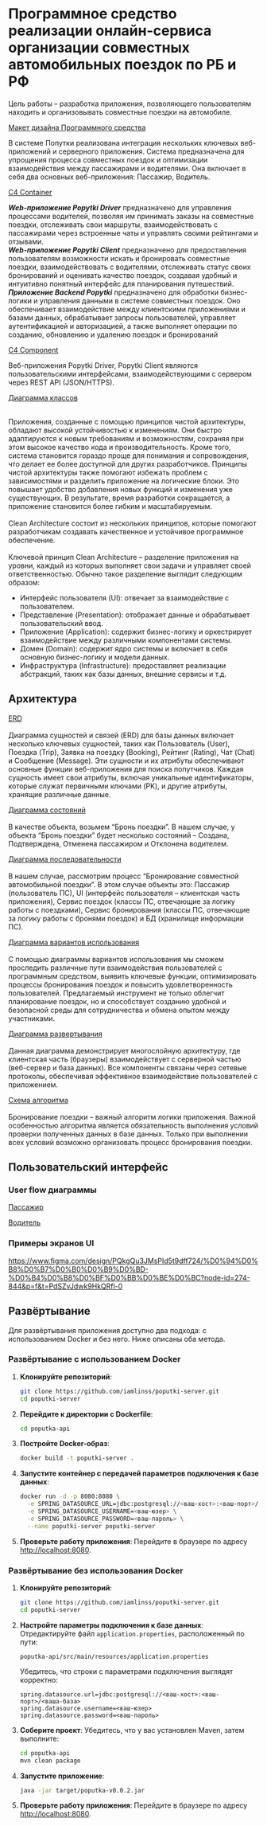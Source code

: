 # Программное средство реализации онлайн-сервиса организации совместных автомобильных поездок по РБ и РФ
Цель работы – разработка приложения, позволяющего пользователям находить и организовывать совместные поездки на автомобиле.

[Макет дизайна Программного средства](https://www.figma.com/design/PQkgQu3JMsPId5t9dff724/%D0%94%D0%B8%D0%B7%D0%B0%D0%B9%D0%BD-%D0%B4%D0%B8%D0%BF%D0%BB%D0%BE%D0%BC?node-id=0-1&node-type=canvas&t=rwB2GEdUHnWTJIzY-0)

В системе Попутки реализована интеграция нескольких ключевых веб-приложений и серверного приложения. Система предназначена для упрощения процесса совместных поездок и оптимизации взаимодействия между пассажирами и водителями. Она включает в себя два основных веб-приложения: Пассажир, Водитель.

[C4 Container](https://github.com/iamlinss/poputki-server/blob/master/doc/C4%20-%20Container.jpg)

***Web-приложение Popytki Driver*** предназначено для управления процессами водителей, позволяя им принимать заказы на совместные поездки, отслеживать свои маршруты, взаимодействовать с пассажирами через встроенные чаты и управлять своими рейтингами и отзывами.<br />
***Web-приложение Popytki Client*** предназначено для предоставления пользователям возможности искать и бронировать совместные поездки, взаимодействовать с водителями, отслеживать статус своих бронирований и оценивать качество поездок, создавая удобный и интуитивно понятный интерфейс для планирования путешествий.<br />
***Приложение Backend Popytki*** предназначено для обработки бизнес-логики и управления данными в системе совместных поездок. Оно обеспечивает взаимодействие между клиентскими приложениями и базами данных, обрабатывает запросы пользователей, управляет аутентификацией и авторизацией, а также выполняет операции по созданию, обновлению и удалению поездок и бронирований


[C4 Component](https://github.com/iamlinss/poputki-server/blob/master/doc/C4%20-%20Component.jpg)

Веб-приложения Popytki Driver, Popytki Client являются пользовательскими интерфейсами, взаимодействующими с сервером через REST API (JSON/HTTPS).

[Диаграмма классов](https://github.com/iamlinss/Popytki/blob/main/doc/class.png)

<br />Приложения, созданные с помощью принципов чистой архитектуры, обладают высокой устойчивостью к изменениям. Они быстро адаптируются к новым требованиям и возможностям, сохраняя при этом высокое качество кода и производительность. Кроме того, система становится гораздо проще для понимания и сопровождения, что делает ее более доступной для других разработчиков.
Принципы чистой архитектуры также помогают избежать проблем с зависимостями и разделить приложение на логические блоки. Это повышает удобство добавления новых функций и изменения уже существующих. В результате, время разработки сокращается, а приложение становится более гибким и масштабируемым.<br />
<br />Clean Architecture состоит из нескольких принципов, которые помогают разработчикам создавать качественное и устойчивое программное обеспечение.<br />
<br />Ключевой принцип Clean Architecture – разделение приложения на уровни, каждый из которых выполняет свои задачи и управляет своей ответственностью. Обычно такое разделение выглядит следующим образом:<br />
* Интерфейс пользователя (UI): отвечает за взаимодействие с пользователем.
* Представление (Presentation): отображает данные и обрабатывает пользовательский ввод.
* Приложение (Application): содержит бизнес-логику и оркестрирует взаимодействие между различными компонентами системы.
* Домен (Domain): содержит ядро системы и включает в себя основную бизнес-логику и модели данных.
* Инфраструктура (Infrastructure): предоставляет реализации абстракций, таких как базы данных, внешние сервисы и т.д.

## Архитектура

[ERD](https://github.com/iamlinss/Popytki/blob/main/doc/drawSQL-image-export-2024-10-02.png) <br />
<br />Диаграмма сущностей и связей (ERD) для базы данных включает несколько ключевых сущностей, таких как Пользователь (User), Поездка (Trip), Заявка на поездку (Booking), Рейтинг (Rating), Чат (Chat) и Сообщение (Message). Эти сущности и их атрибуты обеспечивают основные функции веб-приложения для поиска попутчиков.
Каждая сущность имеет свои атрибуты, включая уникальные идентификаторы, которые служат первичными ключами (PK), и другие атрибуты, хранящие различные данные.

[Диаграмма состояний](https://github.com/iamlinss/poputki-server/blob/master/doc/%D0%94%D0%B8%D0%B0%D0%B3%D1%80%D0%B0%D0%BC%D0%BC%D0%B0%20%D1%81%D0%BE%D1%81%D1%82%D0%BE%D1%8F%D0%BD%D0%B8%D0%B9.drawio.png) <br />
<br />В качестве объекта, возьмем “Бронь поездки”. В нашем случае, у объекта “Бронь поездки” будет несколько состояний – Создана, Подтверждена, Отменена пассажиром и Отклонена водителем.

[Диаграмма последовательности](https://github.com/iamlinss/poputki-server/blob/master/doc/%D0%94%D0%B8%D0%B0%D0%B3%D1%80%D0%B0%D0%BC%D0%BC%D0%B0%20%D0%BF%D0%BE%D1%81%D0%BB%D0%B5%D0%B4%D0%BE%D0%B2%D0%B0%D1%82%D0%B5%D0%BB%D1%8C%D0%BD%D0%BE%D1%81%D1%82%D0%B8.jpg) <br />
<br />В нашем случае, рассмотрим процесс “Бронирование совместной автомобильной поездки”. В этом случае объекты это: Пассажир (пользователь ПС), UI (интерфейс пользователя – клиентская часть приложения), Сервис поездок (классы ПС, отвечающие за логику работы с поездками), Сервис бронирования (классы ПС, отвечающие за логику работы с бронями поездок) и БД (хранилище информации ПС).

[Диаграмма вариантов использования](https://github.com/iamlinss/poputki-server/blob/master/doc/%D0%92%D0%B0%D1%80%D0%B8%D0%B0%D0%BD%D1%82%D0%BE%D0%B2%20%D0%B8%D1%81%D0%BF%D0%BE%D0%BB%D1%8C%D0%B7%D0%BE%D0%B2%D0%B0%D0%BD%D0%B8%D1%8F.drawio.png) <br />
<br />С помощью диаграммы вариантов использования мы сможем проследить различные пути взаимодействия пользователей с программным средством, выявить ключевые функции, оптимизировать процессы бронирования поездок и повысить удовлетворенность пользователей. Предлагаемый инструмент не только облегчит планирование поездок, но и способствует созданию удобной и безопасной среды для сотрудничества и обмена опытом между участниками.

[Диаграмма развертывания](https://github.com/iamlinss/poputki-server/blob/master/doc/%D0%94%D0%B8%D0%B0%D0%B3%D1%80%D0%B0%D0%BC%D0%BC%D0%B0%20%D1%80%D0%B0%D0%B7%D0%B2%D0%B5%D1%80%D1%82%D1%8B%D0%B2%D0%B0%D0%BD%D0%B8%D1%8F.jpg) <br />
<br />Данная диаграмма демонстрирует многослойную архитектуру, где клиентская часть (браузеры) взаимодействует с серверной частью (веб-сервер и база данных). Все компоненты связаны через сетевые протоколы, обеспечивая эффективное взаимодействие пользователей с приложением.

[Схема алгоритма](https://github.com/iamlinss/poputki-server/blob/master/doc/%D0%A1%D1%85%D0%B5%D0%BC%D0%B0%20%D0%B0%D0%BB%D0%B3%D0%BE%D1%80%D0%B8%D1%82%D0%BC%D0%B0.jpg) <br />
<br />Бронирование поездки – важный алгоритм логики приложения. Важной особенностью алгоритма является обязательность выполнения условий проверки полученных данных в базе данных. Только при выполнении всех условий возможно организовать процесс бронирования поездки. 

## Пользовательский интерфейс 
### User flow диаграммы

[Пассажир](https://github.com/iamlinss/Popytki/blob/main/doc/user%20flow%20(%D0%9F%D0%B0%D1%81%D1%81%D0%B0%D0%B6%D0%B8%D1%80).png)

[Водитель](https://github.com/iamlinss/Popytki/blob/main/doc/user%20flow%20(%D0%92%D0%BE%D0%B4%D0%B8%D1%82%D0%B5%D0%BB%D1%8C).png)

### Примеры экранов UI
https://www.figma.com/design/PQkgQu3JMsPId5t9dff724/%D0%94%D0%B8%D0%B7%D0%B0%D0%B9%D0%BD-%D0%B4%D0%B8%D0%BF%D0%BB%D0%BE%D0%BC?node-id=274-844&p=f&t=PdSZvJdwk9HkQRfl-0 

## Развёртывание

Для развёртывания приложения доступно два подхода: с использованием Docker и без него. Ниже описаны оба метода.

### Развёртывание с использованием Docker

1. **Клонируйте репозиторий**:
   ```bash
   git clone https://github.com/iamlinss/poputki-server.git
   cd poputki-server
   ```

2. **Перейдите к директории с Dockerfile**:
   ```bash
   cd poputka-api
   ```

3. **Постройте Docker-образ**:
   ```bash
   docker build -t poputki-server .
   ```

4. **Запустите контейнер с передачей параметров подключения к базе данных**:
   ```bash
   docker run -d -p 8080:8080 \
     -e SPRING_DATASOURCE_URL=jdbc:postgresql://<ваш-хост>:<ваш-порт>/<ваша-база> \
     -e SPRING_DATASOURCE_USERNAME=<ваш-юзер> \
     -e SPRING_DATASOURCE_PASSWORD=<ваш-пароль> \
     --name poputki-server poputki-server
   ```

5. **Проверьте работу приложения**:
   Перейдите в браузере по адресу [http://localhost:8080](http://localhost:8080).

### Развёртывание без использования Docker

1. **Клонируйте репозиторий**:
   ```bash
   git clone https://github.com/iamlinss/poputki-server.git
   cd poputki-server
   ```

2. **Настройте параметры подключения к базе данных**:
   Отредактируйте файл `application.properties`, расположенный по пути:
   ```
   poputka-api/src/main/resources/application.properties
   ```
   Убедитесь, что строки с параметрами подключения выглядят корректно:
   ```properties
   spring.datasource.url=jdbc:postgresql://<ваш-хост>:<ваш-порт>/<ваша-база>
   spring.datasource.username=<ваш-юзер>
   spring.datasource.password=<ваш-пароль>
   ```

3. **Соберите проект**:
   Убедитесь, что у вас установлен Maven, затем выполните:
   ```bash
   cd poputka-api
   mvn clean package
   ```

4. **Запустите приложение**:
   ```bash
   java -jar target/poputka-v0.0.2.jar
   ```

5. **Проверьте работу приложения**:
   Перейдите в браузере по адресу [http://localhost:8080](http://localhost:8080).

